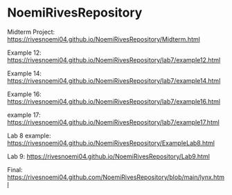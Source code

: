 # NoemiRivesRepository
Midterm Project: 
https://rivesnoemi04.github.io/NoemiRivesRepository/Midterm.html

Example 12: 
https://rivesnoemi04.github.io/NoemiRivesRepository/lab7/example12.html

Example 14: 
https://rivesnoemi04.github.io/NoemiRivesRepository/lab7/example14.html

Example 16: 
https://rivesnoemi04.github.io/NoemiRivesRepository/lab7/example16.html

example 17: 
https://rivesnoemi04.github.io/NoemiRivesRepository/lab7/example17.html

Lab 8 example: 
https://rivesnoemi04.github.io/NoemiRivesRepository/ExampleLab8.html

Lab 9: 
https://rivesnoemi04.github.io/NoemiRivesRepository/Lab9.html

Final: https://rivesnoemi04.github.com/NoemiRivesRepository/blob/main/lynx.html
